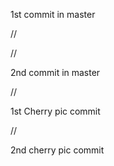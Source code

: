 1st commit in master

//

//

2nd commit in master


//

1st Cherry pic commit

//

2nd cherry pic commit